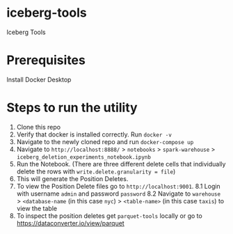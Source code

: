 # iceberg-tools
Iceberg Tools

# Prerequisites
Install Docker Desktop

# Steps to run the utility
1. Clone this repo
2. Verify that docker is installed correctly. Run `docker -v`
3. Navigate to the newly cloned repo and run `docker-compose up`
5. Navigate to `http://localhost:8888/` > `notebooks` > `spark-warehouse` > `iceberg_deletion_experiments_notebook.ipynb`
6. Run the Notebook. (There are three different delete cells that individually delete the rows with `write.delete.granularity = file`)
7. This will generate the Position Deletes.
8. To view the Position Delete files go to `http://localhost:9001`.
   8.1 Login with username `admin` and password `password`
   8.2 Navigate to `warehouse` > `<database-name` (in this case `nyc`) > `<table-name>` (in this case `taxis`) to view the table
9.  To inspect the position deletes get `parquet-tools` locally or go to https://dataconverter.io/view/parquet
